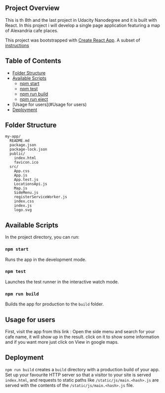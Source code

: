 ## Project Overview

This is th 8th and the last project in Udacity Nanodegree and it is built with React.
In this project i will develop a single page application featuring a map of Alexandria cafe places.

This project was bootstrapped with [Create React App](https://github.com/facebookincubator/create-react-app). A subset of [instructions](https://github.com/facebookincubator/create-react-app/blob/master/packages/react-scripts/template/README.md)

## Table of Contents

- [Folder Structure](#folder-structure)
- [Available Scripts](#available-scripts)
  - [npm start](#npm-start)
  - [npm test](#npm-test)
  - [npm run build](#npm-run-build)
  - [npm run eject](#npm-run-eject)
- [Usage for users](#Usage for users)
- [Deployment](#deployment)

## Folder Structure

```
my-app/
  README.md
  package.json
  package-lock.json
  public/
    index.html
    favicon.ico
  src/
    App.css
    App.js
    App.test.js
    LocationsApi.js
    Map.js
    SideMenu.js
    registerServiceWorker.js
    index.css
    index.js
    logo.svg
```
## Available Scripts

In the project directory, you can run:

### `npm start`

Runs the app in the development mode.<br>

### `npm test`

Launches the test runner in the interactive watch mode.<br>

### `npm run build`

Builds the app for production to the `build` folder.<br>

## Usage for users
First, visit the app from this link : 
Open the side menu and search for your cafe name, it will show up in the result. click on it to show some information and if you want more just click on View in google maps. 

## Deployment

`npm run build` creates a `build` directory with a production build of your app. Set up your favourite HTTP server so that a visitor to your site is served `index.html`, and requests to static paths like `/static/js/main.<hash>.js` are served with the contents of the `/static/js/main.<hash>.js` file.
